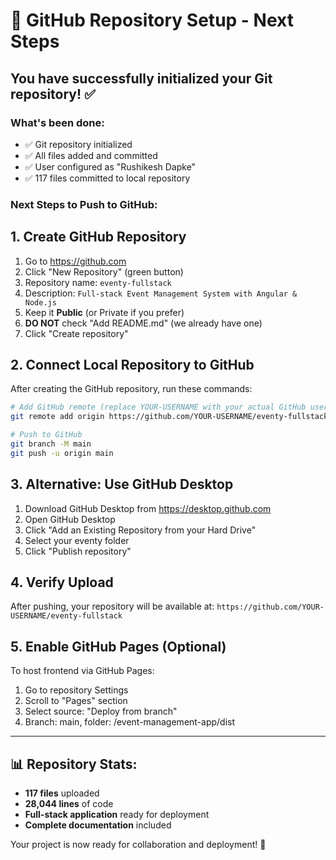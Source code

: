 # 🚀 GitHub Repository Setup - Next Steps

## You have successfully initialized your Git repository! ✅

### What's been done:
- ✅ Git repository initialized
- ✅ All files added and committed
- ✅ User configured as "Rushikesh Dapke"
- ✅ 117 files committed to local repository

### Next Steps to Push to GitHub:

## 1. Create GitHub Repository
1. Go to https://github.com
2. Click "New Repository" (green button)
3. Repository name: `eventy-fullstack`
4. Description: `Full-stack Event Management System with Angular & Node.js`
5. Keep it **Public** (or Private if you prefer)
6. **DO NOT** check "Add README.md" (we already have one)
7. Click "Create repository"

## 2. Connect Local Repository to GitHub

After creating the GitHub repository, run these commands:

```bash
# Add GitHub remote (replace YOUR-USERNAME with your actual GitHub username)
git remote add origin https://github.com/YOUR-USERNAME/eventy-fullstack.git

# Push to GitHub
git branch -M main
git push -u origin main
```

## 3. Alternative: Use GitHub Desktop
1. Download GitHub Desktop from https://desktop.github.com
2. Open GitHub Desktop
3. Click "Add an Existing Repository from your Hard Drive"
4. Select your eventy folder
5. Click "Publish repository"

## 4. Verify Upload
After pushing, your repository will be available at:
`https://github.com/YOUR-USERNAME/eventy-fullstack`

## 5. Enable GitHub Pages (Optional)
To host frontend via GitHub Pages:
1. Go to repository Settings
2. Scroll to "Pages" section
3. Select source: "Deploy from branch"
4. Branch: main, folder: /event-management-app/dist

---

## 📊 Repository Stats:
- **117 files** uploaded
- **28,044 lines** of code
- **Full-stack application** ready for deployment
- **Complete documentation** included

Your project is now ready for collaboration and deployment! 🎉
